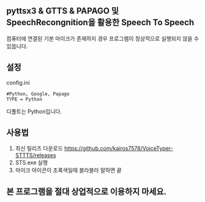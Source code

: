 ## pyttsx3 & GTTS & PAPAGO 및 SpeechRecongnition을 활용한 Speech To Speech
컴퓨터에 연결된 기본 마이크가 존재하지 경우 프로그램이 정상적으로 실행되지 않을 수 있씁니다.
## 설정
config.ini
```
#Python, Google, Papago
TYPE = Python
```
디폴트는 Python입니다.

## 사용법
1. 최신 릴리즈 다운로드 https://github.com/kairos7578/VoiceTyper-STTTS/releases 
2. STS.exe 실행
3. 마이크 아이콘이 초록색일때 블라블라 말하면 끝
## 본 프로그램을 절대 상업적으로 이용하지 마세요.
